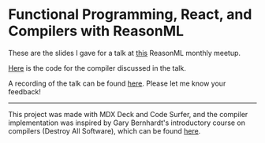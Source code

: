 # Functional Programming, React, and Compilers with ReasonML

These are the slides I gave for a talk at [this](https://www.meetup.com/Chicago-ReasonML/events/vvwszqybcgbcb) ReasonML monthly meetup.

[Here](https://github.com/dylanirlbeck/re-mini-compiler) is the code for the compiler discussed in the talk.

A recording of the talk can be found [here](https://drive.google.com/file/d/1m7GUlukBpwNsSE0jqna2Jpq5bRq2F1n6/view?usp=sharing). Please let me know your feedback!

---

This project was made with MDX Deck and Code Surfer, and the compiler implementation was inspired by Gary Bernhardt's introductory course on compilers (Destroy All Software), which can be found [here](https://www.destroyallsoftware.com/screencasts/catalog/a-compiler-from-scratch).
